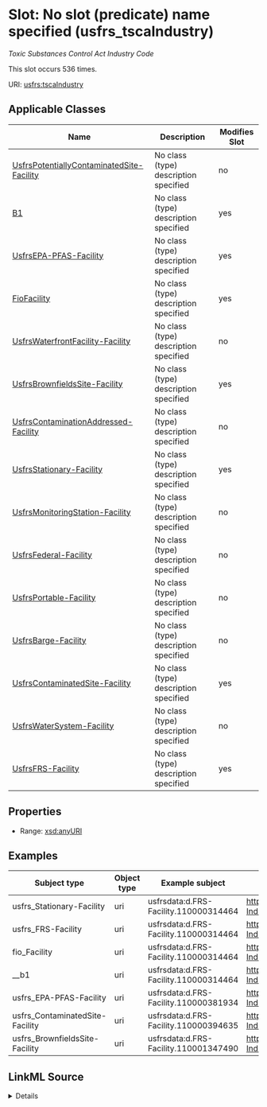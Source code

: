 

# Slot: No slot (predicate) name specified (usfrs_tscaIndustry)


_Toxic Substances Control Act Industry Code_






This slot occurs 536 times.


URI: [usfrs:tscaIndustry](http://sawgraph.spatialai.org/v1/us-frs#tscaIndustry)



<!-- no inheritance hierarchy -->





## Applicable Classes

| Name | Description | Modifies Slot |
| --- | --- | --- |
| [UsfrsPotentiallyContaminatedSite-Facility](../classes/UsfrsPotentiallyContaminatedSite-Facility.md) | No class (type) description specified |  no  |
| [B1](../classes/B1.md) | No class (type) description specified |  yes  |
| [UsfrsEPA-PFAS-Facility](../classes/UsfrsEPA-PFAS-Facility.md) | No class (type) description specified |  yes  |
| [FioFacility](../classes/FioFacility.md) | No class (type) description specified |  yes  |
| [UsfrsWaterfrontFacility-Facility](../classes/UsfrsWaterfrontFacility-Facility.md) | No class (type) description specified |  no  |
| [UsfrsBrownfieldsSite-Facility](../classes/UsfrsBrownfieldsSite-Facility.md) | No class (type) description specified |  yes  |
| [UsfrsContaminationAddressed-Facility](../classes/UsfrsContaminationAddressed-Facility.md) | No class (type) description specified |  no  |
| [UsfrsStationary-Facility](../classes/UsfrsStationary-Facility.md) | No class (type) description specified |  yes  |
| [UsfrsMonitoringStation-Facility](../classes/UsfrsMonitoringStation-Facility.md) | No class (type) description specified |  no  |
| [UsfrsFederal-Facility](../classes/UsfrsFederal-Facility.md) | No class (type) description specified |  no  |
| [UsfrsPortable-Facility](../classes/UsfrsPortable-Facility.md) | No class (type) description specified |  no  |
| [UsfrsBarge-Facility](../classes/UsfrsBarge-Facility.md) | No class (type) description specified |  no  |
| [UsfrsContaminatedSite-Facility](../classes/UsfrsContaminatedSite-Facility.md) | No class (type) description specified |  yes  |
| [UsfrsWaterSystem-Facility](../classes/UsfrsWaterSystem-Facility.md) | No class (type) description specified |  no  |
| [UsfrsFRS-Facility](../classes/UsfrsFRS-Facility.md) | No class (type) description specified |  yes  |







## Properties

* Range: [xsd:anyURI](http://www.w3.org/2001/XMLSchema#anyURI)






## Examples

| Subject type | Object type | Example subject | Example object | Occurrences |
| --- | --- | --- | --- | --- |
| usfrs_Stationary-Facility | uri | usfrsdata:d.FRS-Facility.110000314464 | http://sawgraph.spatialai.org/v1/fio/sic#SIC-IndustryCode-3441 | 532 |
| usfrs_FRS-Facility | uri | usfrsdata:d.FRS-Facility.110000314464 | http://sawgraph.spatialai.org/v1/fio/sic#SIC-IndustryCode-3441 | 536 |
| fio_Facility | uri | usfrsdata:d.FRS-Facility.110000314464 | http://sawgraph.spatialai.org/v1/fio/sic#SIC-IndustryCode-3441 | 536 |
| __b1 | uri | usfrsdata:d.FRS-Facility.110000314464 | http://sawgraph.spatialai.org/v1/fio/sic#SIC-IndustryCode-3441 | 536 |
| usfrs_EPA-PFAS-Facility | uri | usfrsdata:d.FRS-Facility.110000381934 | http://sawgraph.spatialai.org/v1/fio/sic#SIC-IndustryCode-3499 | 129 |
| usfrs_ContaminatedSite-Facility | uri | usfrsdata:d.FRS-Facility.110000394635 | http://sawgraph.spatialai.org/v1/fio/sic#SIC-IndustryCode-3585 | 1 |
| usfrs_BrownfieldsSite-Facility | uri | usfrsdata:d.FRS-Facility.110001347490 | http://sawgraph.spatialai.org/v1/fio/sic#SIC-IndustryCode-3523 | 1 |




## LinkML Source

<details>

```yaml
name: usfrs_tscaIndustry
annotations:
  count:
    tag: count
    value: 536
description: Toxic Substances Control Act Industry Code
title: No slot (predicate) name specified
examples:
- object:
    example_object: http://sawgraph.spatialai.org/v1/fio/sic#SIC-IndustryCode-3441
    example_object_type: uri
    example_predicate: usfrs:tscaIndustry
    example_subject: usfrsdata:d.FRS-Facility.110000314464
    example_subject_type: usfrs_Stationary-Facility
- object:
    example_object: http://sawgraph.spatialai.org/v1/fio/sic#SIC-IndustryCode-3441
    example_object_type: uri
    example_predicate: usfrs:tscaIndustry
    example_subject: usfrsdata:d.FRS-Facility.110000314464
    example_subject_type: usfrs_FRS-Facility
- object:
    example_object: http://sawgraph.spatialai.org/v1/fio/sic#SIC-IndustryCode-3441
    example_object_type: uri
    example_predicate: usfrs:tscaIndustry
    example_subject: usfrsdata:d.FRS-Facility.110000314464
    example_subject_type: fio_Facility
- object:
    example_object: http://sawgraph.spatialai.org/v1/fio/sic#SIC-IndustryCode-3441
    example_object_type: uri
    example_predicate: usfrs:tscaIndustry
    example_subject: usfrsdata:d.FRS-Facility.110000314464
    example_subject_type: __b1
- object:
    example_object: http://sawgraph.spatialai.org/v1/fio/sic#SIC-IndustryCode-3499
    example_object_type: uri
    example_predicate: usfrs:tscaIndustry
    example_subject: usfrsdata:d.FRS-Facility.110000381934
    example_subject_type: usfrs_EPA-PFAS-Facility
- object:
    example_object: http://sawgraph.spatialai.org/v1/fio/sic#SIC-IndustryCode-3585
    example_object_type: uri
    example_predicate: usfrs:tscaIndustry
    example_subject: usfrsdata:d.FRS-Facility.110000394635
    example_subject_type: usfrs_ContaminatedSite-Facility
- object:
    example_object: http://sawgraph.spatialai.org/v1/fio/sic#SIC-IndustryCode-3523
    example_object_type: uri
    example_predicate: usfrs:tscaIndustry
    example_subject: usfrsdata:d.FRS-Facility.110001347490
    example_subject_type: usfrs_BrownfieldsSite-Facility
from_schema: fio-kg
rank: 1000
slot_uri: usfrs:tscaIndustry
alias: usfrs_tscaIndustry
domain_of:
- __b1
- fio_Facility
- usfrs_BrownfieldsSite-Facility
- usfrs_ContaminatedSite-Facility
- usfrs_EPA-PFAS-Facility
- usfrs_FRS-Facility
- usfrs_Stationary-Facility
range: uri

```
</details>